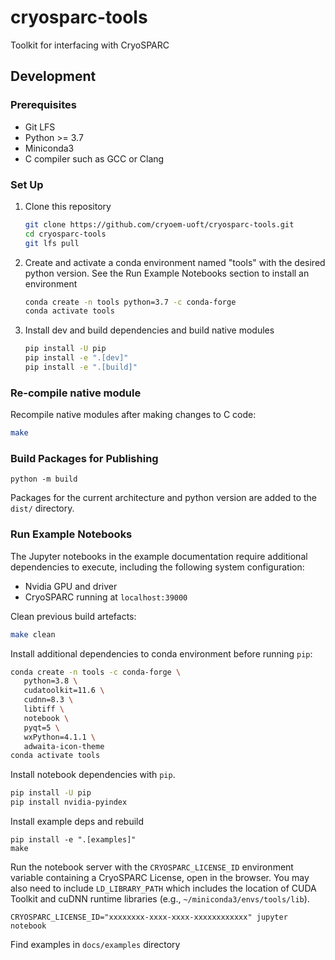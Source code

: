 cryosparc-tools
===

Toolkit for interfacing with CryoSPARC

## Development

### Prerequisites

* Git LFS
* Python >= 3.7
* Miniconda3
* C compiler such as GCC or Clang

### Set Up

1. Clone this repository
   ```sh
   git clone https://github.com/cryoem-uoft/cryosparc-tools.git
   cd cryosparc-tools
   git lfs pull
   ```
2. Create and activate a conda environment named "tools" with the desired python version. See the Run Example Notebooks section to install an environment 
   ```sh
   conda create -n tools python=3.7 -c conda-forge
   conda activate tools
   ```
3. Install dev and build dependencies and build native modules
   ```sh
   pip install -U pip
   pip install -e ".[dev]"
   pip install -e ".[build]"
   ```

### Re-compile native module

Recompile native modules after making changes to C code:

```sh
make
```

### Build Packages for Publishing

```
python -m build
```

Packages for the current architecture and python version are added to the
`dist/` directory.


### Run Example Notebooks

The Jupyter notebooks in the example documentation require additional
dependencies to execute, including the following system configuration:

* Nvidia GPU and driver
* CryoSPARC running at `localhost:39000`

Clean previous build artefacts:

```sh
make clean
```

Install additional dependencies to conda environment before running `pip`:

```sh
conda create -n tools -c conda-forge \
   python=3.8 \
   cudatoolkit=11.6 \
   cudnn=8.3 \
   libtiff \
   notebook \
   pyqt=5 \
   wxPython=4.1.1 \
   adwaita-icon-theme
conda activate tools
```

Install notebook dependencies with `pip`.

```sh
pip install -U pip
pip install nvidia-pyindex
```

Install example deps and rebuild

```
pip install -e ".[examples]"
make
```

Run the notebook server with the `CRYOSPARC_LICENSE_ID` environment variable
containing a CryoSPARC License, open in the browser. You may also need to
include `LD_LIBRARY_PATH` which includes the location of CUDA Toolkit and cuDNN
runtime libraries (e.g., `~/miniconda3/envs/tools/lib`).

```
CRYOSPARC_LICENSE_ID="xxxxxxxx-xxxx-xxxx-xxxxxxxxxxxx" jupyter notebook
```

Find examples in `docs/examples` directory
